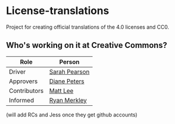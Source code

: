 # License-translations
Project for creating official translations of the 4.0 licenses and CC0. 

## Who's working on it at Creative Commons?

| Role  | Person |
| ------------- | ------------- |
| Driver  | [Sarah Pearson](https://github.com/sarahpearson)  |
| Approvers  | [Diane Peters](https://github.com/peterspdx)  |
| Contributors | [Matt Lee](https://github.com/mattl) |
| Informed | [Ryan Merkley](https://github.com/ryanmerkley) |

(will add RCs and Jess once they get github accounts) 
